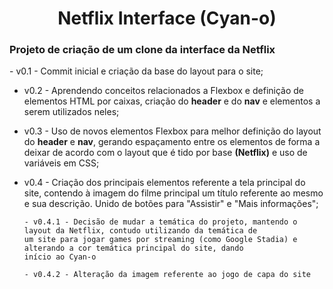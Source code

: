 <h1 align="center">Netflix Interface (Cyan-o)</h1>

<h3>Projeto de criação de um clone da interface da Netflix</h3>
- v0.1 - Commit inicial e criação da base do layout para o site;
      
- v0.2 - Aprendendo conceitos relacionados a Flexbox e definição de elementos HTML por caixas, 
criação do **header** e do **nav** e elementos a serem utilizados neles;
      
- v0.3 - Uso de novos elementos Flexbox para melhor definição do layout do **header** e **nav**, gerando espaçamento entre
os elementos de forma a deixar de acordo com o layout que é tido por base **(Netflix)** e uso de variáveis em CSS;
      
- v0.4 - Criação dos principais elementos referente a tela principal do site, contendo à imagem do filme principal
um título referente ao mesmo e sua descrição. Unido de botões para "Assistir" e "Mais informações";
      
      - v0.4.1 - Decisão de mudar a temática do projeto, mantendo o layout da Netflix, contudo utilizando da temática de
      um site para jogar games por streaming (como Google Stadia) e alterando a cor temática principal do site, dando
      início ao Cyan-o

      - v0.4.2 - Alteração da imagem referente ao jogo de capa do site
